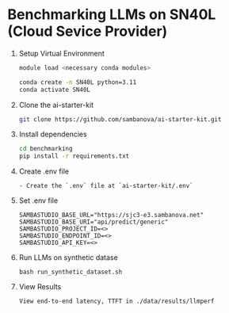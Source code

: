 # Benchmarking LLMs on SN40L (Cloud Sevice Provider)


1. Setup Virtual Environment 

    ```bash
    module load <necessary conda modules>

    conda create -n SN40L python=3.11
    conda activate SN40L
    ```

2. Clone the ai-starter-kit 

    ```bash
    git clone https://github.com/sambanova/ai-starter-kit.git
    ```

3. Install dependencies 

    ```bash
    cd benchmarking
    pip install -r requirements.txt
    ```

4. Create .env file

    ```
    - Create the `.env` file at `ai-starter-kit/.env`
    ```

5. Set .env file

    ```
    SAMBASTUDIO_BASE_URL="https://sjc3-e3.sambanova.net"
    SAMBASTUDIO_BASE_URI="api/predict/generic"
    SAMBASTUDIO_PROJECT_ID=<>
    SAMBASTUDIO_ENDPOINT_ID=<>
    SAMBASTUDIO_API_KEY=<>
    ```


5. Run LLMs on synthetic datase

    ```
    bash run_synthetic_dataset.sh
    ```


5. View Results

    ```
    View end-to-end latency, TTFT in ./data/results/llmperf
    ```

